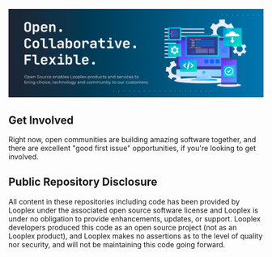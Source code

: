 ![Looplex Open Source Initiative](./assets/images/banner.png)

## Get Involved
Right now, open communities are building amazing software together, and there are excellent "good first issue" opportunities, if you're looking to get involved.

## Public Repository Disclosure
All content in these repositories including code has been provided by Looplex under the associated open source software license and Looplex is under no obligation to provide enhancements, updates, or support. Looplex developers produced this code as an open source project (not as an Looplex product), and Looplex makes no assertions as to the level of quality nor security, and will not be maintaining this code going forward.